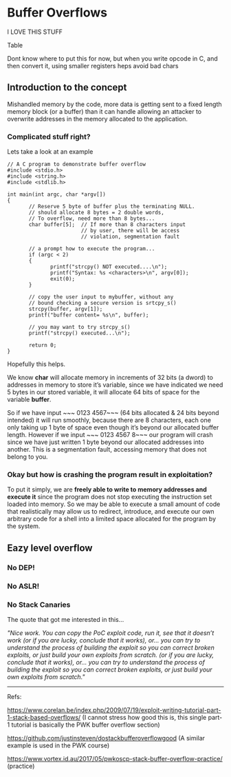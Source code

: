 # Buffer Overflows

I LOVE THIS STUFF

Table

Dont know where to put this for now, but when you write opcode in C, and then convert it, using smaller registers heps avoid bad chars

## Introduction to the concept

Mishandled memory by the code, more data is getting sent to a fixed length memory block (or a buffer) than it can handle allowing an attacker to overwrite addresses in the memory allocated to the application.

### Complicated stuff right?

Lets take a look at an example
~~~
// A C program to demonstrate buffer overflow
#include <stdio.h>
#include <string.h>
#include <stdlib.h>
 
int main(int argc, char *argv[])
{
       // Reserve 5 byte of buffer plus the terminating NULL.
       // should allocate 8 bytes = 2 double words,
       // To overflow, need more than 8 bytes...
       char buffer[5];  // If more than 8 characters input
                        // by user, there will be access
                        // violation, segmentation fault

       // a prompt how to execute the program...
       if (argc < 2)
       {
              printf("strcpy() NOT executed....\n");
              printf("Syntax: %s <characters>\n", argv[0]);
              exit(0);
       }
 
       // copy the user input to mybuffer, without any
       // bound checking a secure version is srtcpy_s()
       strcpy(buffer, argv[1]);
       printf("buffer content= %s\n", buffer);
 
       // you may want to try strcpy_s()
       printf("strcpy() executed...\n");
 
       return 0;
}
~~~
Hopefully this helps. 

We know **char** will allocate memory in increments of  32 bits (a dword) to addresses in memory to store it’s variable, since we have indicated we need 5 bytes in our stored variable, it will allocate 64 bits of space for the variable **buffer**.

So if we have input ~~~ 0123 4567~~~ (64 bits allocated & 24 bits beyond intended) it will run smoothly, because there are 8 characters, each one only taking up 1 byte of space even though it’s beyond our allocated buffer length. However if we input ~~~ 0123 4567 8~~~ our program will crash since we have just written 1 byte beyond our allocated addresses into another. This is a segmentation fault, accessing memory that does not belong to you.

### Okay but how is crashing the program result in exploitation?

To put it simply, we are **freely able to write to memory addresses and execute it** since the program does not stop executing the instruction set loaded into memory. So we may be able to execute a small amount of code that realistically may allow us to redirect, introduce, and execute our own arbitrary code for a shell into a limited space allocated for the program by the system.

## Eazy level overflow

### No DEP!
### No ASLR!
### No Stack Canaries

The quote that got me interested in this... 

*"Nice work. You can copy the PoC exploit code, run it, see that it doesn’t work (or if you are lucky, conclude that it works), or… you can try to understand the process of building the exploit so you can correct broken exploits, or just build your own exploits from scratch. (or if you are lucky, conclude that it works), or… you can try to understand the process of building the exploit so you can correct broken exploits, or just build your own exploits from scratch."*

---
Refs:

https://www.corelan.be/index.php/2009/07/19/exploit-writing-tutorial-part-1-stack-based-overflows/ (I cannot stress how good this is, this single part-1 tutorial is basically the PWK buffer overflow section)

https://github.com/justinsteven/dostackbufferoverflowgood (A similar example is used in the PWK course)

https://www.vortex.id.au/2017/05/pwkoscp-stack-buffer-overflow-practice/ (practice)

